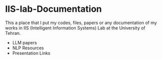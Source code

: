 # IIS-lab-Documentation

This a place that I put my codes, files, papers or any documentation of my works in IIS (Intelligent Information Systems) Lab at the University of Tehran.


- LLM papers
- NLP Resources
- Presentation Links

